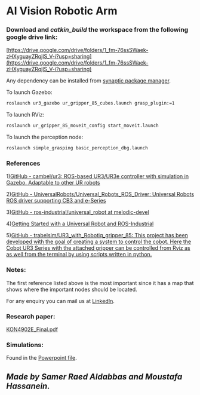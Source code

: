 # AI Vision Robotic Arm

### Download and *catkin_build* the workspace from the following google drive link:

[https://drive.google.com/drive/folders/1_fm-76ssSWaek-zHXyguayZRqjlS_V-i?usp=sharing](https://drive.google.com/drive/folders/1_fm-76ssSWaek-zHXyguayZRqjlS_V-i?usp=sharing)

Any dependency can be installed from [synaptic package manager](https://itsfoss.com/synaptic-package-manager/).

To launch Gazebo:

```bash
roslaunch ur3_gazebo ur_gripper_85_cubes.launch grasp_plugin:=1
```

To launch RViz:

```bash
roslaunch ur_gripper_85_moveit_config start_moveit.launch
```

To launch the perception node:

```bash
roslaunch simple_grasping basic_perception_dbg.launch
```

### References

1)[GitHub - cambel/ur3: ROS-based UR3/UR3e controller with simulation in Gazebo. Adaptable to other UR robots](https://github.com/cambel/ur3)

2)[GitHub - UniversalRobots/Universal_Robots_ROS_Driver: Universal Robots ROS driver supporting CB3 and e-Series](https://github.com/UniversalRobots/Universal_Robots_ROS_Driver)

3)[GitHub - ros-industrial/universal_robot at melodic-devel](https://github.com/ros-industrial/universal_robot/tree/melodic-devel)

4)[Getting Started with a Universal Robot and ROS-Industrial](http://wiki.ros.org/universal_robot/Tutorials/Getting%20Started%20with%20a%20Universal%20Robot%20and%20ROS-Industrial)

5)[GitHub - trabelsim/UR3_with_Robotiq_gripper_85: This project has been developed with the goal of creating a system to control the cobot. Here the Cobot UR3 Series with the attached gripper can be controlled from Rviz as as well from the terminal by using scripts written in python.](https://github.com/trabelsim/UR3_with_Robotiq_gripper_85)

### Notes:

The first reference listed above is the most important since it has a map that shows where the important nodes should be located.

For any enquiry you can mail us at [LinkedIn](https://www.linkedin.com/in/samer-raed-a-068133ab/).

### Research paper:

[KON4902E_Final.pdf](AI%20Vision%20Robotic%20Arm/KON4902E_Final.pdf)

### Simulations:

Found in the [Powerpoint file](https://ituedutr-my.sharepoint.com/:p:/g/personal/hassaneinm18_itu_edu_tr/EYlx56oSNS1Hhd5pFUdge34B76VQJorgT_WdJFdxJziscA?e=S8ihE1).

## *Made by Samer Raed Aldabbas and Moustafa Hassanein.*
